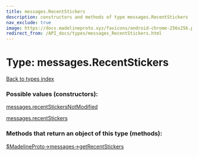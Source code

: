 ```yaml
---
title: messages.RecentStickers
description: constructors and methods of type messages.RecentStickers
nav_exclude: true
image: https://docs.madelineproto.xyz/favicons/android-chrome-256x256.png
redirect_from: /API_docs/types/messages_RecentStickers.html
---
```

# Type: messages.RecentStickers
[Back to types index](index.html)



### Possible values (constructors):

[messages.recentStickersNotModified](/API_docs/constructors/messages.recentStickersNotModified.html)  

[messages.recentStickers](/API_docs/constructors/messages.recentStickers.html)  



### Methods that return an object of this type (methods):

[$MadelineProto->messages->getRecentStickers](/API_docs/methods/messages.getRecentStickers.html)  



